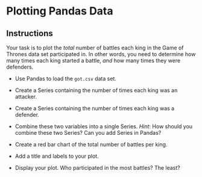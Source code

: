 # Plotting Pandas Data

## Instructions

Your task is to plot the _total_ number of battles each king in the Game of Thrones data set participated in. In other words, you need to determine how many times each king started a battle, _and_ how many times they were defenders.

* Use Pandas to load the `got.csv` data set.

* Create a Series containing the number of times each king was an attacker.

* Create a Series containing the number of times each king was a defender.

* Combine these two variables into a single Series. _Hint_: How should you combine these two Series? Can you add Series in Pandas?

* Create a red bar chart of the total number of battles per king.

* Add a title and labels to your plot.

* Display your plot. Who participated in the most battles? The least?
